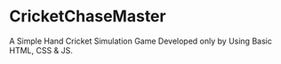 # CricketChaseMaster
A Simple Hand Cricket Simulation Game Developed only by Using Basic HTML, CSS &amp; JS.
